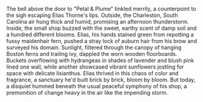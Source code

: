 The bell above the door to "Petal & Plume" tinkled merrily, a counterpoint to the sigh escaping Elias Thorne's lips. Outside, the Charleston, South Carolina air hung thick and humid, promising an afternoon thunderstorm. Inside, the small shop buzzed with the sweet, earthy scent of damp soil and a hundred different blooms. Elias, his hands stained green from repotting a fussy maidenhair fern, pushed a stray lock of auburn hair from his brow and surveyed his domain.  Sunlight, filtered through the canopy of hanging Boston ferns and trailing ivy, dappled the worn wooden floorboards. Buckets overflowing with hydrangeas in shades of lavender and blush pink lined one wall, while another showcased vibrant sunflowers jostling for space with delicate lisianthus.  Elias thrived in this chaos of color and fragrance, a sanctuary he'd built brick by brick, bloom by bloom.  But today, a disquiet hummed beneath the usual peaceful symphony of his shop, a premonition of change heavy in the air like the impending storm.
